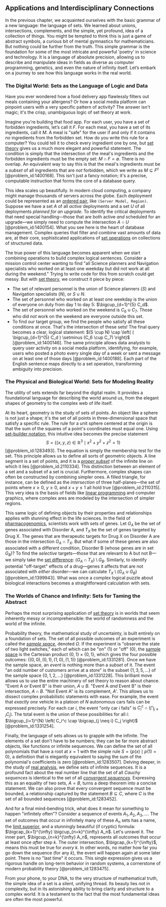 ## Applications and Interdisciplinary Connections

In the previous chapter, we acquainted ourselves with the basic grammar of a new language: the language of sets. We learned about unions, intersections, complements, and the simple, yet profound, idea of a collection of things. You might be tempted to think this is just a game of abstract symbols, a curious bit of mental gymnastics for mathematicians. But nothing could be further from the truth. This simple grammar is the foundation for some of the most intricate and powerful 'poetry' in science and technology. It is a language of absolute precision, allowing us to describe and manipulate ideas in fields as diverse as computer programming, genetics, and even the nature of infinity itself. Let’s embark on a journey to see how this language works in the real world.

### The Digital World: Sets as the Language of Logic and Data

Have you ever wondered how a food delivery app flawlessly filters out meals containing your allergens? Or how a social media platform can pinpoint users with a very specific pattern of activity? The answer isn't magic; it's the crisp, unambiguous logic of set theory at work.

Imagine you're building that food app. For each user, you have a set of forbidden ingredients, let’s call it $F$. For each meal, you have a set of its ingredients, call it $M$. A meal is "safe" for the user if and only if it contains *no* ingredients from the forbidden set. How do you write this rule for a computer? You could tell it to check every ingredient one by one, but [set theory](@article_id:137289) gives us a much more elegant and powerful statement. The condition is simply that the intersection of the meal's ingredients and the forbidden ingredients must be the empty set: $M \cap F = \emptyset$. There is no overlap. An equivalent way to say this is that the meal's ingredients must be a *subset* of all ingredients that are *not* forbidden, which we write as $M \subseteq F^c$ [@problem_id:1400168]. This isn't just a fancy notation; it's a precise, computable instruction that forms the core of a database query.

This idea scales up beautifully. In modern cloud computing, a company might manage thousands of servers across the globe. Each deployment could be represented as an [ordered pair](@article_id:147855), like `(Server Model, Region)`. Suppose we have a set $A$ of all *active* deployments and a set $U$ of all deployments *planned for an upgrade*. To identify the critical deployments that need special handling—those that are both active *and* scheduled for an upgrade—we simply need to compute the intersection $A \cap U$ [@problem_id:1400154]. What you see here is the heart of database management. Complex queries that filter and combine vast amounts of data are, at their core, sophisticated applications of [set operations](@article_id:142817) on collections of structured data.

The true power of this language becomes apparent when we start combining operations to build complex logical sentences. Consider a mission control center wanting to find "all Science planners and Navigation specialists who worked on at least one weekday but did not work at all during the weekend." Trying to write code for this from scratch could get messy. But with [set theory](@article_id:137289), we construct it piece by piece:
- The set of relevant personnel is the union of Science planners ($S$) and Navigation specialists ($N$), or $S \cup N$.
- The set of personnel who worked on at least one weekday is the union of everyone on duty from day 1 to day 5: $\bigcup_{d=1}^{5} C_d$.
- The set of personnel who worked on the weekend is $C_6 \cup C_7$. Those who did *not* work on the weekend are everyone outside this set.
- To find our target group, we find the people who satisfy all these conditions at once. That's the intersection of these sets! The final query becomes a clear, logical statement: $(S \cup N) \cap \left( ( \bigcup_{d=1}^{5} C_d ) \setminus (C_6 \cup C_7) \right)$ [@problem_id:1400146]. The same principle allows data analysts to query user activity on a social media platform, identifying, for example, users who posted a photo every single day of a week *or* sent a message on at least one of those days [@problem_id:1400188]. Each part of the English sentence maps directly to a set operation, transforming ambiguity into precision.

### The Physical and Biological World: Sets for Modeling Reality

The utility of sets extends far beyond the digital realm. It provides a foundational language for describing the world around us, from the elegant shapes of geometry to the complex web of life itself.

At its heart, geometry is the study of sets of points. An object like a sphere is not just a shape; it's the set of all points in three-dimensional space that satisfy a specific rule. The rule for a unit sphere centered at the origin is that the sum of the squares of a point's coordinates must equal one. Using [set-builder notation](@article_id:141678), this intuitive idea becomes the precise statement $$ S = \{ (x, y, z) \in \mathbb{R}^3 \mid x^2 + y^2 + z^2 = 1 \} $$ [@problem_id:1283493]. The equation is simply the membership test for the set. This principle allows us to define all sorts of geometric objects. A line segment is a set of points, and it is a *[proper subset](@article_id:151782)* of the infinite line on which it lies [@problem_id:2110334]. This distinction between an element of a set and a subset of a set is crucial. Furthermore, complex shapes can often be constructed by combining simpler ones. A filled triangle, for instance, can be defined as the *intersection* of three half-planes—the set of points where $x \ge 0$, $y \ge 0$, and $x+y \le 1$ all hold true [@problem_id:2110315]. This very idea is the basis of fields like [linear programming](@article_id:137694) and computer graphics, where complex ares are modeled by the intersection of simpler regions.

This same logic of defining objects by their properties and relationships applies with stunning effect in the life sciences. In the field of [pharmacogenomics](@article_id:136568), scientists work with sets of genes. Let $G_A$ be the set of genes associated with Disorder A, and $T_X$ be the set of genes targeted by Drug X. The genes that are therapeutic targets for Drug X on Disorder A are those in the intersection $G_A \cap T_X$. But what if some of these genes are also associated with a different condition, Disorder B (whose genes are in set $G_B$)? To find the *selective* targets—those that are relevant to A but not B—we simply take the [set difference](@article_id:140410): $(G_A \cap T_X) \setminus G_B$. Similarly, to identify potential "off-target" effects of a drug—genes it affects that are not associated with *either* disorder—we can calculate $T_X \setminus (G_A \cup G_B)$ [@problem_id:1399943]. What was once a complex logical puzzle about biological interactions becomes a straightforward calculation with sets.

### The Worlds of Chance and Infinity: Sets for Taming the Abstract

Perhaps the most surprising application of [set theory](@article_id:137289) is in worlds that seem inherently messy or incomprehensible: the world of randomness and the world of the infinite.

Probability theory, the mathematical study of uncertainty, is built entirely on a foundation of sets. The set of all possible outcomes of an experiment is called the *[sample space](@article_id:269790)*, denoted $\Omega$. If the experiment is "observe the state of two light switches," each of which can be "on" (1) or "off" (0), the [sample space](@article_id:269790) is the Cartesian product $\{0, 1\} \times \{0, 1\}$, which gives the four possible outcomes: $\{(0, 0), (0, 1), (1, 0), (1, 1)\}$ [@problem_id:1331281]. Once we have the sample space, an *event* is nothing more than a *subset* of it. The event "an odd number of customers arrive at a store" is the subset $\{1, 3, 5, \dots\}$ of the sample space $\{0, 1, 2, \dots\}$ [@problem_id:1331228]. This brilliant move allows us to use the entire machinery of set theory to reason about chance. "Event A *or* Event B" is their union, $A \cup B$. "Event A *and* Event B" is their intersection, $A \cap B$. "Not Event A" is its complement, $A'$. This allows us to dissect complex probabilistic statements with ease. For example, the event that *exactly one* vehicle in a platoon of $N$ autonomous cars fails can be expressed precisely. For each car $i$, the event "only car $i$ fails" is $C_i^c \cap (\bigcap_{j \neq i} C_j)$. The total event is the union of these possibilities for all $i$: $\bigcup_{i=1}^{N} \left( C_i^c \cap \bigcap_{j \neq i} C_j \right)$ [@problem_id:1331254].

Finally, the language of sets allows us to grapple with the infinite. The elements of a set don't have to be numbers; they can be far more abstract objects, like functions or infinite sequences. We can define the set of all polynomials that have a root at $x=1$ with the simple rule $S = \{ p(x) \mid p(1) = 0 \}$, a definition that is elegantly equivalent to saying the sum of the polynomial's coefficients is zero [@problem_id:1283507]. Delving deeper, in the study of [real analysis](@article_id:145425), we define sets of infinite sequences. It is a profound fact about the real number line that the set of all *Cauchy sequences* is identical to the set of all *[convergent sequences](@article_id:143629)*. Expressing this as an equality of two sets, $A=B$, turns a deep theorem into a concise statement. We can also prove that every convergent sequence must be bounded, a relationship captured by the statement $B \subseteq C$, where $C$ is the set of all bounded sequences [@problem_id:1283452].

And for a final mind-bending trick, what does it mean for something to happen "infinitely often"? Consider a sequence of events $A_1, A_2, A_3, \dots$. The set of outcomes that occur in infinitely many of these $A_n$ sets has a name, the [limit superior](@article_id:136283), and a stunningly beautiful (if cryptic) formula: $\bigcap_{k=1}^{\infty} \bigcup_{n=k}^{\infty} A_n$. Let's unravel it. The inner part, $\bigcup_{n=k}^{\infty} A_n$, represents all outcomes that occur at least once *after* step $k$. The outer intersection, $\bigcap_{k=1}^{\infty}$, means this must be true for *every* $k$. In other words, no matter how far you go down the sequence (for any $k$), the event will happen again at some later point. There is no "last time" it occurs. This single expression gives us a rigorous handle on long-term behavior in random systems, a cornerstone of modern probability theory [@problem_id:1283475].

From your phone, to your DNA, to the very structure of mathematical truth, the simple idea of a set is a silent, unifying thread. Its beauty lies not in complexity, but in its astonishing ability to bring clarity and structure to a complex world. It is a testament to the fact that the most fundamental ideas are often the most powerful.